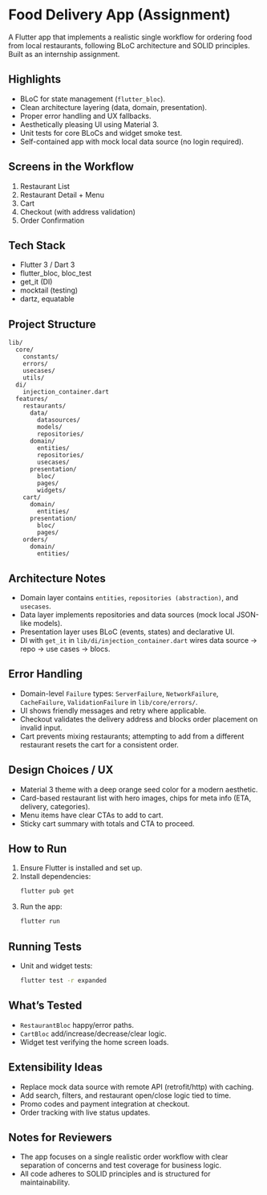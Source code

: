 # Food Delivery App (Assignment)

A Flutter app that implements a realistic single workflow for ordering food from local restaurants, following BLoC architecture and SOLID principles. Built as an internship assignment.

## Highlights
- BLoC for state management (`flutter_bloc`).
- Clean architecture layering (data, domain, presentation).
- Proper error handling and UX fallbacks.
- Aesthetically pleasing UI using Material 3.
- Unit tests for core BLoCs and widget smoke test.
- Self-contained app with mock local data source (no login required).

## Screens in the Workflow
1. Restaurant List
2. Restaurant Detail + Menu
3. Cart
4. Checkout (with address validation)
5. Order Confirmation

## Tech Stack
- Flutter 3 / Dart 3
- flutter_bloc, bloc_test
- get_it (DI)
- mocktail (testing)
- dartz, equatable

## Project Structure
```
lib/
  core/
    constants/
    errors/
    usecases/
    utils/
  di/
    injection_container.dart
  features/
    restaurants/
      data/
        datasources/
        models/
        repositories/
      domain/
        entities/
        repositories/
        usecases/
      presentation/
        bloc/
        pages/
        widgets/
    cart/
      domain/
        entities/
      presentation/
        bloc/
        pages/
    orders/
      domain/
        entities/
```
## Architecture Notes
- Domain layer contains `entities`, `repositories (abstraction)`, and `usecases`.
- Data layer implements repositories and data sources (mock local JSON-like models).
- Presentation layer uses BLoC (events, states) and declarative UI.
- DI with `get_it` in `lib/di/injection_container.dart` wires data source -> repo -> use cases -> blocs.

## Error Handling
- Domain-level `Failure` types: `ServerFailure`, `NetworkFailure`, `CacheFailure`, `ValidationFailure` in `lib/core/errors/`.
- UI shows friendly messages and retry where applicable.
- Checkout validates the delivery address and blocks order placement on invalid input.
- Cart prevents mixing restaurants; attempting to add from a different restaurant resets the cart for a consistent order.

## Design Choices / UX
- Material 3 theme with a deep orange seed color for a modern aesthetic.
- Card-based restaurant list with hero images, chips for meta info (ETA, delivery, categories).
- Menu items have clear CTAs to add to cart.
- Sticky cart summary with totals and CTA to proceed.

## How to Run
1. Ensure Flutter is installed and set up.
2. Install dependencies:
   ```bash
   flutter pub get
   ```
3. Run the app:
   ```bash
   flutter run
   ```

## Running Tests
- Unit and widget tests:
  ```bash
  flutter test -r expanded
  ```

## What’s Tested
- `RestaurantBloc` happy/error paths.
- `CartBloc` add/increase/decrease/clear logic.
- Widget test verifying the home screen loads.

## Extensibility Ideas
- Replace mock data source with remote API (retrofit/http) with caching.
- Add search, filters, and restaurant open/close logic tied to time.
- Promo codes and payment integration at checkout.
- Order tracking with live status updates.

## Notes for Reviewers
- The app focuses on a single realistic order workflow with clear separation of concerns and test coverage for business logic.
- All code adheres to SOLID principles and is structured for maintainability.

